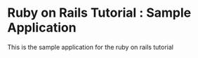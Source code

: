 # Ruby on Rails Tutorial : Sample Application 
This is the sample application for the ruby on rails tutorial